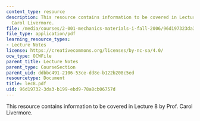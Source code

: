 ```yaml
---
content_type: resource
description: This resource contains information to be covered in Lecture 8 by Prof.
  Carol Livermore.
file: /media/courses/2-001-mechanics-materials-i-fall-2006/96d197323da3b199ebd978a8cb06757d_lec8.pdf
file_type: application/pdf
learning_resource_types:
- Lecture Notes
license: https://creativecommons.org/licenses/by-nc-sa/4.0/
ocw_type: OCWFile
parent_title: Lecture Notes
parent_type: CourseSection
parent_uid: ddbbc491-2106-53ce-dd8e-b122b208c5ed
resourcetype: Document
title: lec8.pdf
uid: 96d19732-3da3-b199-ebd9-78a8cb06757d
---
```

This resource contains information to be covered in Lecture 8 by Prof. Carol Livermore.